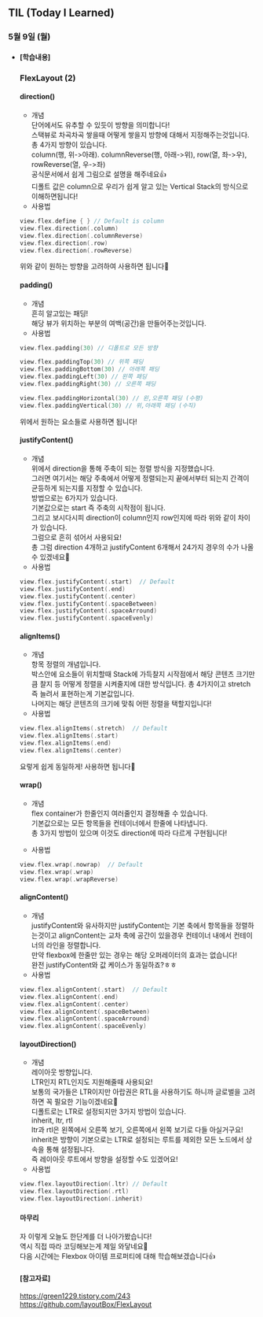 ## TIL (Today I Learned)

### 5월 9일 (월)   

- #### [학습내용]    
  ### FlexLayout (2)         
  
  #### direction()   
  - 개념   
  단어에서도 유추할 수 있듯이 방향을 의미합니다!      
  스택뷰로 차곡차곡 쌓을때 어떻게 쌓을지 방향에 대해서 지정해주는것입니다.   
  총 4가지 방향이 있습니다.   
  column(행, 위->아래). columnReverse(행, 아래->위), row(열, 좌->우), rowReverse(열, 우->좌)   
  공식문서에서 쉽게 그림으로 설명을 해주네요👍   
  디폴트 값은 column으로 우리가 쉽게 알고 있는 Vertical Stack의 방식으로 이해하면됩니다!   
  - 사용법   
  ```swift
  view.flex.define { } // Default is column 
  view.flex.direction(.column)
  view.flex.direction(.columnReverse)
  view.flex.direction(.row)
  view.flex.direction(.rowReverse)
  ```
  위와 같이 원하는 방향을 고려하여 사용하면 됩니다🙌   

  #### padding()   

  - 개념   
  흔히 알고있는 패딩!   
  해당 뷰가 위치하는 부분의 여백(공간)을 만들어주는것입니다.   
  - 사용법   
  ```swift
  view.flex.padding(30) // 디폴트로 모든 방향
  
  view.flex.paddingTop(30) // 위쪽 패딩
  view.flex.paddingBottom(30) // 아래쪽 패딩
  view.flex.paddingLeft(30) // 왼쪽 패딩
  view.flex.paddingRight(30) // 오른쪽 패딩
  
  view.flex.paddingHorizontal(30) // 왼,오른쪽 패딩 (수평)
  view.flex.paddingVertical(30) // 위,아래쪽 패딩 (수직)
  ```
  위에서 원하는 요소들로 사용하면 됩니다!    

  #### justifyContent()    

  - 개념    
  위에서 direction을 통해 주축이 되는 정렬 방식을 지정했습니다.    
  그러면 여기서는 해당 주축에서 어떻게 정렬되는지 끝에서부터 되는지 간격이 균등하게 되는지를 지정할 수 있습니다.   
  방법으로는 6가지가 있습니다.    
  기본값으로는 start 즉 주축의 시작점이 됩니다.   
  그리고 보시다시피 direction이 column인지 row인지에 따라 위와 같이 차이가 있습니다.    
  그럼으로 흔히 섞어서 사용되요!    
  총 그럼 direction 4개하고 justifyContent 6개해서 24가지 경우의 수가 나올 수 있겠네요🤔   
  - 사용법    
  ```swift
  view.flex.justifyContent(.start)  // Default
  view.flex.justifyContent(.end)
  view.flex.justifyContent(.center)
  view.flex.justifyContent(.spaceBetween)
  view.flex.justifyContent(.spaceArround)
  view.flex.justifyContent(.spaceEvenly)
  ```

  #### alignItems()   

  - 개념    
  항목 정렬의 개념입니다.   
  박스안에 요소들이 위치할때 Stack에 가득찰지 시작점에서 해당 콘텐츠 크기만큼 찰지 등 어떻게 정렬을 시켜줄지에 대한 방식입니다. 
  총 4가지이고 stretch 즉 늘려서 표현하는게 기본값입니다.   
  나머지는 해당 콘텐츠의 크기에 맞춰 어떤 정렬을 택할지입니다!    
  - 사용법    
  ```swift
  view.flex.alignItems(.stretch)  // Default
  view.flex.alignItems(.start)
  view.flex.alignItems(.end)
  view.flex.alignItems(.center)
  ```
  요렇게 쉽게 동일하게! 사용하면 됩니다🙌    

  #### wrap()    
  - 개념    
  flex container가 한줄인지 여러줄인지 결정해줄 수 있습니다.   
  기본값으로는 모든 항목들을 컨테이너에서 한줄에 나타냅니다.    
  총 3가지 방법이 있으며 이것도 direction에 따라 다르게 구현됩니다!    

  - 사용법    
  ```swift
  view.flex.wrap(.nowrap)  // Default
  view.flex.wrap(.wrap)
  view.flex.wrap(.wrapReverse)
  ```

  #### alignContent()   

  - 개념   
  justifyContent와 유사하지만 justifyContent는 기본 축에서 항목들을 정렬하는것이고    alignContent는 교차 축에 공간이 있을경우 컨테이너 내에서 컨테이너의 라인을 정렬합니다.    
  만약 flexbox에 한줄만 있는 경우는 해당 오퍼레이터의 효과는 없습니다!    
  완전 justifyContent와 값 케이스가 동일하죠?ㅎㅎ    
  - 사용법    
  ```swift
  view.flex.alignContent(.start)  // Default
  view.flex.alignContent(.end)
  view.flex.alignContent(.center)
  view.flex.alignContent(.spaceBetween)
  view.flex.alignContent(.spaceArround)
  view.flex.alignContent(.spaceEvenly)
  ```

  #### layoutDirection()    

  - 개념   
  레이아웃 방향입니다.   
  LTR인지 RTL인지도 지원해줄때 사용되요!    
  보통의 국가들은 LTR이지만 아랍권은 RTL을 사용하기도 하니까 글로벌을 고려하면 꼭 필요한 기능이겠네요🙌    
  디폴트로는 LTR로 설정되지만 3가지 방법이 있습니다.   
  inherit, ltr, rtl   
  ltr과 rtl은 왼쪽에서 오른쪽 보기, 오른쪽에서 왼쪽 보기로 다들 아실거구요!   
  inherit은 방향이 기본으로는 LTR로 설정되는 루트를 제외한 모든 노드에서 상속을 통해 설정됩니다.     
  즉 레이아웃 루트에서 방향을 설정할 수도 있겠어요!   
  - 사용법    
  ```swift
  view.flex.layoutDirection(.ltr) // Default
  view.flex.layoutDirection(.rtl)
  view.flex.layoutDirection(.inherit)
  ```

  #### 마무리   

  자 이렇게 오늘도 한단계를 더 나아가봤습니다!    
  역시 직접 따라 코딩해보는게 제일 와닿네요🥳   
  다음 시간에는 Flexbox 아이템 프로퍼티에 대해 학습해보겠습니다👍   

  #### [참고자료]   
  https://green1229.tistory.com/243   
  https://github.com/layoutBox/FlexLayout    
